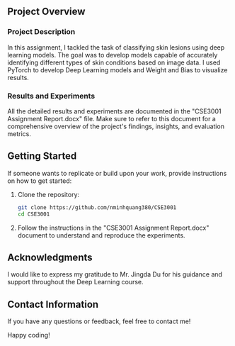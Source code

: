 ## Project Overview

### Project Description

In this assignment, I tackled the task of classifying skin lesions using deep learning models. The goal was to develop models capable of accurately identifying different types of skin conditions based on image data. I used PyTorch to develop Deep Learning models and Weight and Bias to visualize results.

### Results and Experiments

All the detailed results and experiments are documented in the "CSE3001 Assignment Report.docx" file. Make sure to refer to this document for a comprehensive overview of the project's findings, insights, and evaluation metrics.


## Getting Started

If someone wants to replicate or build upon your work, provide instructions on how to get started:

1. Clone the repository:
    ```bash
    git clone https://github.com/nminhquang380/CSE3001
    cd CSE3001
    ```

2. Follow the instructions in the "CSE3001 Assignment Report.docx" document to understand and reproduce the experiments.

## Acknowledgments

I would like to express my gratitude to Mr. Jingda Du for his guidance and support throughout the Deep Learning course.

## Contact Information

If you have any questions or feedback, feel free to contact me!

Happy coding!
